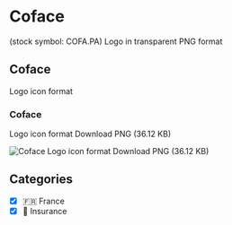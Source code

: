 # Coface
 (stock symbol: COFA.PA) Logo in transparent PNG format

## Coface
 Logo icon format

### Coface
 Logo icon format Download PNG (36.12 KB)

![Coface
 Logo icon format Download PNG (36.12 KB)](/img/orig/COFA.PA-a7dd0b7c.png)



## Categories
- [x] 🇫🇷 France
- [x] 🏦 Insurance
